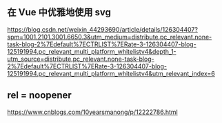 ## 在 Vue 中优雅地使用 svg

https://blog.csdn.net/weixin_44293690/article/details/126304407?spm=1001.2101.3001.6650.3&utm_medium=distribute.pc_relevant.none-task-blog-2%7Edefault%7ECTRLIST%7ERate-3-126304407-blog-125191994.pc_relevant_multi_platform_whitelistv4&depth_1-utm_source=distribute.pc_relevant.none-task-blog-2%7Edefault%7ECTRLIST%7ERate-3-126304407-blog-125191994.pc_relevant_multi_platform_whitelistv4&utm_relevant_index=6

## rel = noopener

https://www.cnblogs.com/10yearsmanong/p/12222786.html
